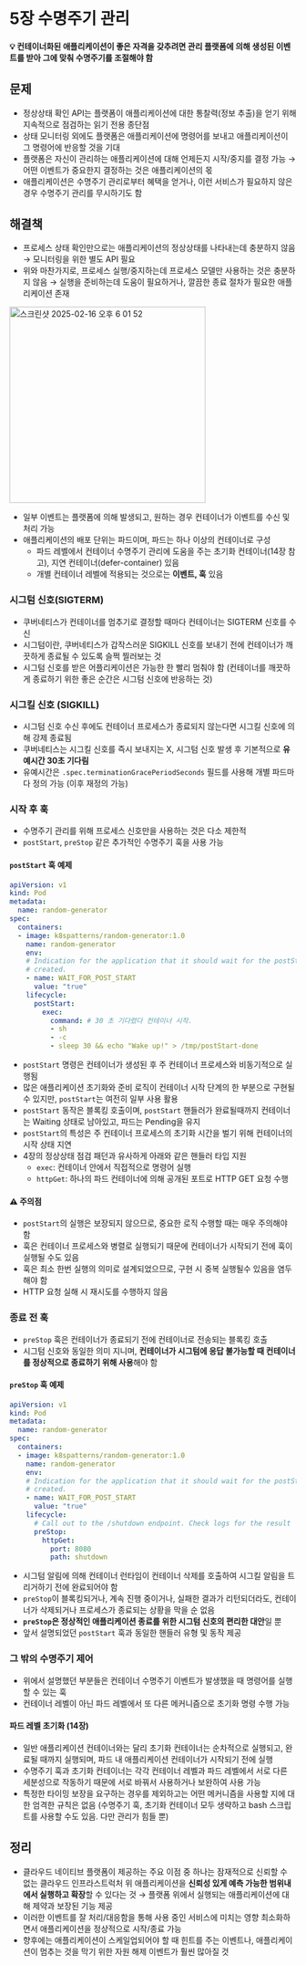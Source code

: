 # 5장 수명주기 관리

#### 💡 컨테이너화된 애플리케이션이 좋은 자격을 갖추려면 관리 플랫폼에 의해 생성된 이벤트를 받아 그에 맞춰 수명주기를 조절해야 함

## 문제
- 정상상태 확인 API는 플랫폼이 애플리케이션에 대한 통찰력(정보 추출)을 얻기 위해 지속적으로 점검하는 읽기 전용 종단점
- 상태 모니터링 외에도 플랫폼은 애플리케이션에 명령어를 보내고 애플리케이션이 그 명령어에 반응할 것을 기대
- 플랫폼은 자신이 관리하는 애플리케이션에 대해 언제든지 시작/중지를 결정 가능 → 어떤 이벤트가 중요한지 결정하는 것은 애플리케이션의 몫
- 애플리케이션은 수명주기 관리로부터 혜택을 얻거나, 이런 서비스가 필요하지 않은 경우 수명주기 관리를 무시하기도 함

## 해결책
- 프로세스 상태 확인만으로는 애플리케이션의 정상상태를 나타내는데 충분하지 않음 → 모니터링을 위한 별도 API 필요
- 위와 마찬가지로, 프로세스 실행/중지하는데 프로세스 모델만 사용하는 것은 충분하지 않음
   → 실행을 준비하는데 도움이 필요하거나, 깔끔한 종료 절차가 필요한 애플리케이션 존재

<img width="344" alt="스크린샷 2025-02-16 오후 6 01 52" src="https://github.com/user-attachments/assets/210593c7-41ac-43c5-97f9-74880ec1633b" />

- 일부 이벤트는 플랫폼에 의해 발생되고, 원하는 경우 컨테이너가 이벤트를 수신 및 처리 가능
- 애플리케이션의 배포 단위는 파드이며, 파드는 하나 이상의 컨테이너로 구성
  - 파드 레벨에서 컨테이너 수명주기 관리에 도움을 주는 초기화 컨테이너(14장 참고), 지연 컨테이너(defer-container) 있음
  - 개별 컨테이너 레벨에 적용되는 것으로는 **이벤트, 훅** 있음

### 시그텀 신호(SIGTERM)
- 쿠버네티스가 컨테이너를 멈추기로 결정할 때마다 컨테이너는 SIGTERM 신호를 수신
- 시그텀이란, 쿠버네티스가 갑작스러운 SIGKILL 신호를 보내기 전에 컨테이너가 깨끗하게 종료될 수 있도록 슬쩍 찔러보는 것
- 시그텀 신호를 받은 어플리케이션은 가능한 한 빨리 멈춰야 함 (컨테이너를 깨끗하게 종료하기 위한 좋은 순간은 시그텀 신호에 반응하는 것)

### 시그킬 신호 (SIGKILL)
- 시그텀 신호 수신 후에도 컨테이너 프로세스가 종료되지 않는다면 시그킬 신호에 의해 강제 종료됨
- 쿠버네티스는 시그킬 신호를 즉시 보내지는 X, 시그텀 신호 발생 후 기본적으로 **유예시간 30초 기다림**
- 유예시간은 `.spec.terminationGracePeriodSeconds` 필드를 사용해 개별 파드마다 정의 가능 (이후 재정의 가능)

### 시작 후 훅
- 수명주기 관리를 위해 프로세스 신호만을 사용하는 것은 다소 제한적
- `postStart`, `preStop` 같은 추가적인 수명주기 훅을 사용 가능

#### `postStart` 훅 예제
```yaml
apiVersion: v1
kind: Pod
metadata:
  name: random-generator
spec:
  containers:
  - image: k8spatterns/random-generator:1.0
    name: random-generator
    env:
    # Indication for the application that it should wait for the postStart file to be
    # created.
    - name: WAIT_FOR_POST_START
      value: "true"
    lifecycle:
      postStart:
        exec:
          command: # 30 초 기다렸다 컨테이너 시작.
          - sh
          - -c
          - sleep 30 && echo "Wake up!" > /tmp/postStart-done
```
- `postStart` 명령은 컨테이너가 생성된 후 주 컨테이너 프로세스와 비동기적으로 실행됨
- 많은 애플리케이션 초기화와 준비 로직이 컨테이너 시작 단계의 한 부분으로 구현될 수 있지만, `postStart`는 여전히 일부 사용 활용
- `postStart` 동작은 블록킹 호출이며, `postStart` 핸들러가 완료될때까지 컨테이너는 Waiting 상태로 남아있고, 파드는 Pending을 유지
- `postStart`의 특성은 주 컨테이너 프로세스의 초기화 시간을 벌기 위해 컨테이너의 시작 상태 지연
- 4장의 정상상태 점검 패던과 유사하게 아래와 같은 핸들러 타입 지원
  - `exec`: 컨테이너 안에서 직접적으로 명령어 실행
  - `httpGet`: 하나의 파드 컨테이너에 의해 공개된 포트로 HTTP GET 요청 수행

#### ⚠️ 주의점
- `postStart`의 실행은 보장되지 않으므로, 중요한 로직 수행할 때는 매우 주의해야 함
 - 훅은 컨테이너 프로세스와 병렬로 실행되기 때문에 컨테이너가 시작되기 전에 훅이 실행될 수도 있음
 - 훅은 최소 한번 실행의 의미로 설계되었으므로, 구현 시 중복 실행될수 있음을 염두해야 함
 - HTTP 요청 실해 시 재시도를 수행하지 않음

### 종료 전 훅
- `preStop` 훅은 컨테이너가 종료되기 전에 컨테이너로 전송되는 블록킹 호출
- 시그텀 신호와 동일한 의미 지니며, **컨테이너가 시그텀에 응답 불가능할 때 컨테이너를 정상적으로 종료하기 위해 사용**해야 함

#### `preStop` 훅 예제
```yaml
apiVersion: v1
kind: Pod
metadata:
  name: random-generator
spec:
  containers:
  - image: k8spatterns/random-generator:1.0
    name: random-generator
    env:
    # Indication for the application that it should wait for the postStart file to be
    # created.
    - name: WAIT_FOR_POST_START
      value: "true"
    lifecycle:
      # Call out to the /shutdown endpoint. Check logs for the result
      preStop:
        httpGet:
          port: 8080
          path: shutdown
```
- 시그텀 알림에 의해 컨테이너 런타임이 컨테이너 삭제를 호출하여 시그킬 알림을 트리거하기 전에 완료되어야 함
- `preStop`이 블록킹되거나, 계속 진행 중이거나, 실패한 결과가 리턴되더라도, 컨테이너가 삭제되거나 프로세스가 종료되는 상황을 막을 순 없음
- **`preStop`은 정상적인 애플리케이션 종료를 위한 시그텀 신호의 편리한 대안**일 뿐
- 앞서 설명되었던 `postStart` 훅과 동일한 핸들러 유형 및 동작 제공

### 그 밖의 수명주기 제어
- 위에서 설명했던 부분들은 컨테이너 수명주기 이벤트가 발생했을 때 명령어를 실행할 수 있는 훅
- 컨테이너 레벨이 아닌 파드 레벨에서 또 다른 메커니즘으로 초기화 명령 수행 가능

#### 파드 레벨 초기화 (14장)
- 일반 애플리케이션 컨테이너와는 달리 초기화 컨테이너는 순차적으로 실행되고, 완료될 때까지 실행되며, 파드 내 애플리케이션 컨테이너가 시작되기 전에 실행
- 수명주기 훅과 초기화 컨테이너는 각각 컨테이너 레벨과 파드 레벨에서 서로 다른 세분성으로 작동하기 때문에 서로 바꿔서 사용하거나 보완하여 사용 가능
- 특정한 타이밍 보장을 요구하는 경우를 제외하고는 어떤 메커니즘을 사용할 지에 대한 엄격한 규칙은 없음
   (수명주기 훅, 초기화 컨테이너 모두 생략하고 bash 스크립트를 사용할 수도 있음. 다만 관리가 힘들 뿐)

## 정리
- 클라우드 네이티브 플랫폼이 제공하는 주요 이점 중 하나는 잠재적으로 신뢰할 수 없는 클라우드 인프라스트럭처 위 애플리케이션을 **신뢰성 있게 예측 가능한 범위내에서 실행하고 확장**할 수 있다는 것
  → 플랫폼 위에서 실행되는 애플리케이션에 대해 제약과 보장된 기능 제공
- 이러한 이벤트를 잘 처리/대응함을 통해 사용 중인 서비스에 미치는 영향 최소화하면서 애플리케이션을 정상적으로 시작/종료 가능
- 향후에는 애플리케이션이 스케일업되어야 할 때 힌트를 주는 이벤트나, 애플리케이션이 멈추는 것을 막기 위한 자원 해제 이벤트가 훨씬 많아질 것
